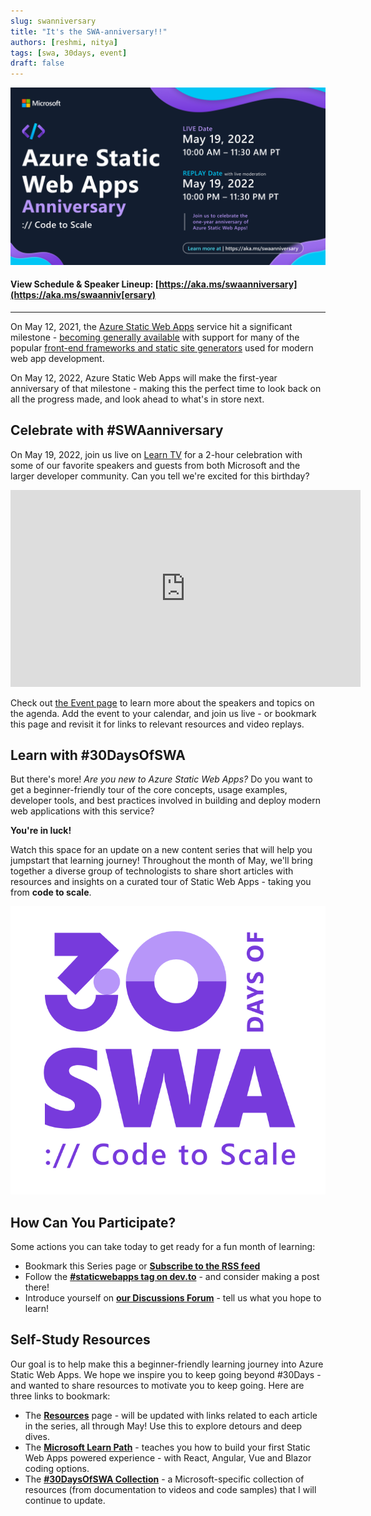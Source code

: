 ```yaml
---
slug: swanniversary
title: "It's the SWA-anniversary!!"
authors: [reshmi, nitya]
tags: [swa, 30days, event]
draft: false
---
```


![](../static/img/swanniversary.png)

#### View Schedule & Speaker Lineup: [https://aka.ms/swaanniversary](https://aka.ms/swaanniv[ersary)

---

On May 12, 2021, the [Azure Static Web Apps](https://docs.microsoft.com/en-us/azure/static-web-apps/overview?WT.mc_id=30daysofswa-61155-cxall) service hit a significant milestone - [becoming generally available](https://azure.microsoft.com/en-us/updates/azure-static-web-apps-is-now-generally-available/?WT.mc_id=30daysofswa-61155-cxall) with support for many of the popular [front-end frameworks and static site generators](https://docs.microsoft.com/en-us/azure/static-web-apps/front-end-frameworks) used for modern web app development.

On May 12, 2022, Azure Static Web Apps will make the first-year anniversary of that milestone - making this the perfect time to look back on all the progress made, and look ahead to what's in store next.


## Celebrate with #SWAanniversary

On May 19, 2022, join us live on [Learn TV](https://docs.microsoft.com/en-us/learn/tv/?WT.mc_id=30daysofswa-61155-cxall) for a 2-hour celebration with some of our favorite speakers and guests from both Microsoft and the larger developer community. Can you tell we're excited for this birthday?

<iframe width="560" height="315" src="https://www.youtube.com/embed/OGlM5CgCwwc" title="YouTube video player" frameborder="0" allow="accelerometer; autoplay; clipboard-write; encrypted-media; gyroscope; picture-in-picture" allowfullscreen></iframe>

Check out [the Event page](https://docs.microsoft.com/en-us/events/learntv/swa-anniversary-may-2022/?WT.mc_id=30daysofswa-61155-cxall) to learn more about the speakers and topics on the agenda. Add the event to your calendar, and join us live - or bookmark this page and revisit it for links to relevant resources and video replays.


## Learn with #30DaysOfSWA

But there's more! _Are you new to Azure Static Web Apps?_ Do you want to get a beginner-friendly tour of the core concepts, usage examples, developer tools, and best practices involved in building and deploy modern web applications with this service?

**You're in luck!**

Watch this space for an update on a new content series that will help you jumpstart that learning journey! Throughout the month of May, we'll bring together a diverse group of technologists to share short articles with resources and insights on a curated tour of Static Web Apps - taking you from **code to scale**.

![The #30DaysOfSWA logo](../static/img/logo-light.png)


## How Can You Participate?

Some actions you can take today to get ready for a fun month of learning:
 
  * Bookmark this Series page or [**Subscribe to the RSS feed**](https://lively-tree-0c3a7d80f.1.azurestaticapps.net/blog/rss.xml)
  * Follow the [**#staticwebapps tag on dev.to**](https://dev.to/t/staticwebapps) - and consider making a post there!
  * Introduce yourself on [**our Discussions Forum**](https://github.com/orgs/staticwebdev/discussions/categories/-30daysofswa) - tell us what you hope to learn!


## Self-Study Resources

Our goal is to help make this a beginner-friendly learning journey into Azure Static Web Apps. We hope we inspire you to keep going beyond #30Days - and wanted to share resources to motivate you to keep going. Here are three links to bookmark:

 * The [**Resources**](/resources) page - will be updated with links related to each article in the series, all through May! Use this to explore detours and deep dives.
 * The [**Microsoft Learn Path**](https://docs.microsoft.com/en-us/learn/paths/azure-static-web-apps/?WT.mc_id=30daysofswa-61155-cxall) - teaches you how to build your first Static Web Apps powered experience - with React, Angular, Vue and Blazor coding options.
 * The [**#30DaysOfSWA Collection**](https://docs.microsoft.com/en-us/users/nityan/collections/7d2ws6zd1mxmp6?WT.mc_id=30daysofswa-61155-cxall) - a Microsoft-specific collection of resources (from documentation to videos and code samples) that I will continue to update.
